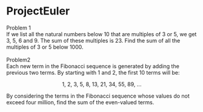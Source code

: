 # ProjectEuler

Problem 1<br />
If we list all the natural numbers below 10 that are multiples of 3 or 5, we get 3, 5, 6 and 9. The sum of these multiples is 23.
Find the sum of all the multiples of 3 or 5 below 1000. <br /><br />
Problem2<br />
Each new term in the Fibonacci sequence is generated by adding the previous two terms. By starting with 1 and 2, the first 10 terms will be:
<p align="center">
1, 2, 3, 5, 8, 13, 21, 34, 55, 89, ...
</p>
By considering the terms in the Fibonacci sequence whose values do not exceed four million, find the sum of the even-valued terms.
